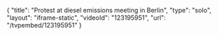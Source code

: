 {
    "title": "Protest at diesel emissions meeting in Berlin",
    "type": "solo",
    "layout": "iframe-static",
    "videoId": "123195951",
    "url": "\/tvpembed\/123195951"
}